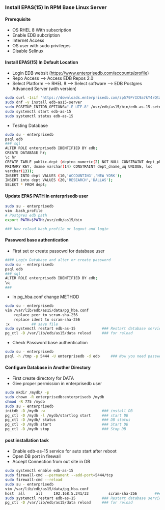 ### Install EPAS(15) In RPM Base Linux Server 

####  Prerequisite 
- OS RHEL 8 With subscription 
- Enable EDB subcription
- Internet Access 
- OS user with sudo privileges
- Disable Selinux 

#### Install EPAS(15) In Default Location
- Login EDB websit (https://www.enterprisedb.com/accounts/profile) 
- Repo Access --> Access EDB Repos 2.0 
- Select Platform --> RHEL 8 --> Select software --> EDB Postgres Advanced Server (with version)
```sh
sudo curl -1sLf 'https://downloads.enterprisedb.com/zp579PrIC9a7kY4rQtxX63HAaXHtzeCA/enterprise/setup.rpm.sh' | sudo -E bash
sudo dnf -y install edb-as15-server
sudo PGSETUP_INITDB_OPTIONS="-E UTF-8" /usr/edb/as15/bin/edb-as-15-setup initdb        ## Database Default Location 
sudo systemctl start edb-as-15
sudo systemctl status edb-as-15
```
- Testing Database  
```sh
sudo su - enterprisedb
psql edb
### sql
ALTER ROLE enterprisedb IDENTIFIED BY edb;
CREATE DATABASE hr;
\c hr
CREATE TABLE public.dept (deptno numeric(2) NOT NULL CONSTRAINT dept_pk
PRIMARY KEY, dname varchar(14) CONSTRAINT dept_dname_uq UNIQUE, loc
varchar(13));
INSERT INTO dept VALUES (10,'ACCOUNTING','NEW YORK');
INSERT into dept VALUES (20,'RESEARCH','DALLAS');
SELECT * FROM dept;
```
#### Update EPAS PATH in enterprisedb user 
```sh
sudo su - enterprisedb
vim .bash_profile
# Postgres edb path
export PATH=$PATH:/usr/edb/as15/bin

### Now reload bash_profile or logout and login 
```

#### Password base authentication 
- First set or create passowd for database user

```sh
#### Login Database and alter or create password 
sudo su - enterprisedb
psql edb
### sql 
ALTER ROLE enterprisedb IDENTIFIED BY edb;
\q
###
```
- In pg_hba.conf change METHOD
```sh
sudo su - enterprisedb 
vim /var/lib/edb/as15/data/pg_hba.conf
    replace peer to scram-sha-256
    replace ident to scram-sha-256
:x          ## save file 
sudo systemctl restart edb-as-15            ### Restart database service or reload 
pg_ctl -D /var/lib/edb/as15/data reload     ### for reload 

```

- Check Password base authentication 
```sh
sudo su - enterprisedb 
psql -h /tmp -p 5444 -U enterprisedb -d edb     ### Now you need password for login database
```

#### Configure Database in Another Directory 
- First create directory for DATA
- Give proper permission in enterprisedb user 

```sh
sudo mkdir /mydb/ -p
sudo chown -R enterprisedb:enterprisedb /mydb
chmod -R 775 /mydb
sudo su - enterprisedb 
initdb -D /mydb -w                          ### install DB
pg_ctl -D /mydb -l /mydb/startlog start     ### start DB
pg_ctl -D /mydb/ status                     ### DB status
pg_ctl -D /mydb start                       ### Start DB
pg_ctl -D /mydb stop                        ### Stop DB

```

#### post installation task 
- Enable edb-as-15 service for auto start after reboot
- Open DB port in firewall 
- Accept Connection from out site in DB 

```sh
sudo systemctl enable edb-as-15
sudo firewall-cmd --permanent --add-port=5444/tcp
sudo firewall-cmd --reload 
sudo su - enterprisedb 
vim /var/lib/edb/as15/data/pg_hba.conf
host  all     all     192.168.5.241/32         scram-sha-256        ### cline ip address 
sudo systemctl restart edb-as-15            ### Restart database service or reload 
pg_ctl -D /var/lib/edb/as15/data reload     ### for reload 
```
